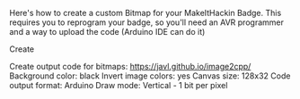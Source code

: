 


Here's how to create a custom Bitmap for your MakeItHackin Badge.  This requires you to reprogram your badge, so you'll need an AVR programmer and a way to upload the code (Arduino IDE can do it)

Create 

  Create output code for bitmaps:  https://javl.github.io/image2cpp/
  Background color: black
  Invert image colors: yes
  Canvas size: 128x32
  Code output format: Arduino
  Draw mode: Vertical - 1 bit per pixel
  
  
  
